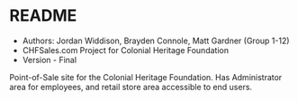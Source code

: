 # README #

* Authors: Jordan Widdison, Brayden Connole, Matt Gardner (Group 1-12)
* CHFSales.com Project for Colonial Heritage Foundation
* Version - Final

Point-of-Sale site for the Colonial Heritage Foundation.  Has Administrator area for employees, and retail store area accessible to end users.